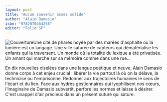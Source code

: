 ```yaml
---
layout: post
title: "Aucun souvenir assez solide"
author: "Alain Damasio"
isbn: "9782070464258"
editor: "Folio SF"
---
```

![Couverture](/img/9782070464258.jpg)Une cité de phares noyée par des marées d'asphalte où la lumière est un langage. Une ville saturée de capteurs qui dématérialise les enfants qui la traversent. Un monde où la totalité du lexique a été privatisée. Un amant qui marche sur sa mémoire comme dans une rue...

En dix nouvelles ciselées dans une langue poétique et neuve, Alain Damasio donne corps à cet enjeu crucial : libérer la vie partout là où on la délave, la technicise ou l'emprisonne. Redonner aux trajectoires humaines le sens de l'écart et du lien. Face aux hydres gestionnaires qui lyophilisent nos cœurs, l'imaginaire de Damasio subvertit, perfore les normes et laisse à désirer. C'est unappel d'air précieux dans un présent suturé qui sature.